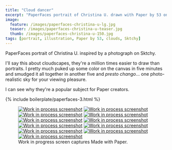 ```yaml
---
title: "Cloud dancer"
excerpt: "PaperFaces portrait of Christina U. drawn with Paper by 53 on an iPad."
image: 
  feature: /images/paperfaces-christina-u-lg.jpg
  teaser: /images/paperfaces-christina-u-teaser.jpg
  thumb: /images/paperfaces-christina-u-150.jpg
tags: [portrait, illustration, Paper by 53, clouds, Sktchy]
---
```


PaperFaces portrait of Christina U. inspired by a photograph on Sktchy.

I'll say this about cloudscapes, they're a million times easier to draw than portraits. I pretty much puked up some color on the canvas in five minutes and smudged it all together in another five and *presto chango*… one photo-realistic sky for your viewing pleasure.

I can see why they're a popular subject for Paper creators.

{% include boilerplate/paperfaces-3.html %}

<figure class="third">
  <a href="{{ site.url }}/images/paperfaces-christina-u-process-1-lg.jpg"><img src="{{ site.url }}/images/paperfaces-christina-u-process-1-600.jpg" alt="Work in process screenshot"></a>
  <a href="{{ site.url }}/images/paperfaces-christina-u-process-2-lg.jpg"><img src="{{ site.url }}/images/paperfaces-christina-u-process-2-600.jpg" alt="Work in process screenshot"></a>
  <a href="{{ site.url }}/images/paperfaces-christina-u-process-3-lg.jpg"><img src="{{ site.url }}/images/paperfaces-christina-u-process-3-600.jpg" alt="Work in process screenshot"></a>
  <a href="{{ site.url }}/images/paperfaces-christina-u-process-4-lg.jpg"><img src="{{ site.url }}/images/paperfaces-christina-u-process-4-600.jpg" alt="Work in process screenshot"></a>
  <a href="{{ site.url }}/images/paperfaces-christina-u-process-5-lg.jpg"><img src="{{ site.url }}/images/paperfaces-christina-u-process-5-600.jpg" alt="Work in process screenshot"></a>
  <a href="{{ site.url }}/images/paperfaces-christina-u-process-6-lg.jpg"><img src="{{ site.url }}/images/paperfaces-christina-u-process-6-600.jpg" alt="Work in process screenshot"></a>
  <a href="{{ site.url }}/images/paperfaces-christina-u-process-7-lg.jpg"><img src="{{ site.url }}/images/paperfaces-christina-u-process-7-600.jpg" alt="Work in process screenshot"></a>
  <a href="{{ site.url }}/images/paperfaces-christina-u-process-8-lg.jpg"><img src="{{ site.url }}/images/paperfaces-christina-u-process-8-600.jpg" alt="Work in process screenshot"></a>
  <a href="{{ site.url }}/images/paperfaces-christina-u-process-9-lg.jpg"><img src="{{ site.url }}/images/paperfaces-christina-u-process-9-600.jpg" alt="Work in process screenshot"></a>
  <a href="{{ site.url }}/images/paperfaces-christina-u-process-10-lg.jpg"><img src="{{ site.url }}/images/paperfaces-christina-u-process-10-600.jpg" alt="Work in process screenshot"></a>
  <a href="{{ site.url }}/images/paperfaces-christina-u-process-11-lg.jpg"><img src="{{ site.url }}/images/paperfaces-christina-u-process-11-600.jpg" alt="Work in process screenshot"></a>
  <figcaption>Work in progress screen captures Made with Paper.</figcaption>
</figure>
